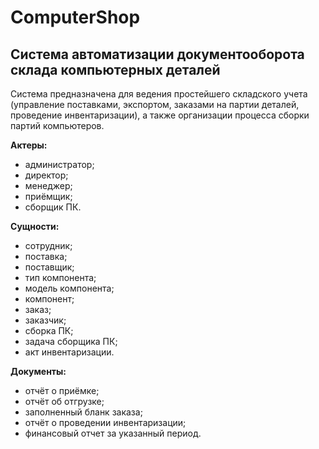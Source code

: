 # ComputerShop
## Система автоматизации документооборота склада компьютерных деталей
Система предназначена для ведения простейшего складского учета (управление поставками, экспортом, заказами на партии деталей, проведение инвентаризации), а также организации процесса сборки партий компьютеров.

**Актеры:**
* администратор;
* директор;
* менеджер;
* приёмщик;
* сборщик ПК.

**Сущности:**
* сотрудник;
* поставка;
* поставщик;
* тип компонента;
* модель компонента;
* компонент;
* заказ;
* заказчик;
* сборка ПК;
* задача сборщика ПК;
* акт инвентаризации.

**Документы:**
* отчёт о приёмке;
* отчёт об отгрузке;
* заполненный бланк заказа;
* отчёт о проведении инвентаризации;
* финансовый отчет за указанный период.
